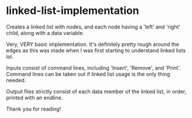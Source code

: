 # linked-list-implementation
Creates a linked list with nodes, and each node having a 'left' and 'right' child, along with a data variable.

Very, VERY basic implementation. It's definitely pretty rough around the edges as this was made when I was first starting to understand linked lists lol. 

Inputs consist of command lines, including 'Insert', 'Remove', and 'Print'. Command lines can be taken out if linked list usage is the only thing needed. 

Output files strictly consist of each data member of the linked list, in order, printed with an endline.

Thank you for reading!
